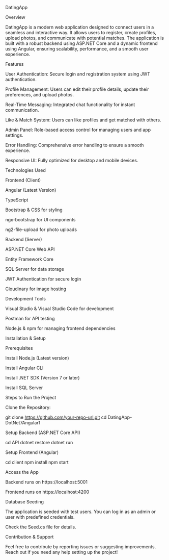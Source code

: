 DatingApp

Overview

DatingApp is a modern web application designed to connect users in a seamless and interactive way. It allows users to register, create profiles, upload photos, and communicate with potential matches. The application is built with a robust backend using ASP.NET Core and a dynamic frontend using Angular, ensuring scalability, performance, and a smooth user experience.

Features

User Authentication: Secure login and registration system using JWT authentication.

Profile Management: Users can edit their profile details, update their preferences, and upload photos.

Real-Time Messaging: Integrated chat functionality for instant communication.

Like & Match System: Users can like profiles and get matched with others.

Admin Panel: Role-based access control for managing users and app settings.

Error Handling: Comprehensive error handling to ensure a smooth experience.

Responsive UI: Fully optimized for desktop and mobile devices.

Technologies Used

Frontend (Client)

Angular (Latest Version)

TypeScript

Bootstrap & CSS for styling

ngx-bootstrap for UI components

ng2-file-upload for photo uploads

Backend (Server)

ASP.NET Core Web API

Entity Framework Core

SQL Server for data storage

JWT Authentication for secure login

Cloudinary for image hosting

Development Tools

Visual Studio & Visual Studio Code for development

Postman for API testing

Node.js & npm for managing frontend dependencies

Installation & Setup

Prerequisites

Install Node.js (Latest version)

Install Angular CLI

Install .NET SDK (Version 7 or later)

Install SQL Server

Steps to Run the Project

Clone the Repository:

git clone https://github.com/your-repo-url.git
cd DatingApp-DotNet7Angular1

Setup Backend (ASP.NET Core API)

cd API
dotnet restore
dotnet run

Setup Frontend (Angular)

cd client
npm install
npm start

Access the App

Backend runs on https://localhost:5001

Frontend runs on https://localhost:4200

Database Seeding

The application is seeded with test users. You can log in as an admin or user with predefined credentials.

Check the Seed.cs file for details.

Contribution & Support

Feel free to contribute by reporting issues or suggesting improvements. Reach out if you need any help setting up the project!
